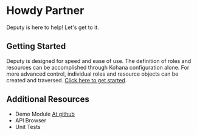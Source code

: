 # Howdy Partner

Deputy is here to help! Let's get to it.

## Getting Started

Deputy is designed for speed and ease of use. The definition of roles and resources can be 
accomplished through Kohana configuration alone. For more advanced control, individual roles 
and resource objects can be created and traversed. [Click here to get started](start).

## Additional Resources

- Demo Module [At github](https://github.com/shadowhand/demo)
- API Browser
- Unit Tests